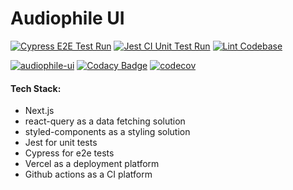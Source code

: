 # Audiophile UI

[![Cypress E2E Test Run](https://github.com/dvakatsiienko/audiophile-ui/actions/workflows/cypress-ci-test-action.yml/badge.svg)](https://github.com/dvakatsiienko/audiophile-ui/actions/workflows/cypress-ci-test-action.yml) [![Jest CI Unit Test Run](https://github.com/dvakatsiienko/audiophile-ui/actions/workflows/jest-ci-unit-test-action.yml/badge.svg)](https://github.com/dvakatsiienko/audiophile-ui/actions/workflows/jest-ci-unit-test-action.yml) [![Lint Codebase](https://github.com/dvakatsiienko/audiophile-ui/actions/workflows/eslint-ci-lint-action.yml/badge.svg)](https://github.com/dvakatsiienko/audiophile-ui/actions/workflows/eslint-ci-lint-action.yml)

[![audiophile-ui](https://img.shields.io/endpoint?url=https://dashboard.cypress.io/badge/detailed/4i9jo4&style=flat&logo=cypress)](https://dashboard.cypress.io/projects/4i9jo4/runs) [![Codacy Badge](https://app.codacy.com/project/badge/Grade/de01d38cbc0341ee925a1943b130eb72)](https://www.codacy.com/gh/dvakatsiienko/audiophile-ui/dashboard?utm_source=github.com&utm_medium=referral&utm_content=dvakatsiienko/audiophile-ui&utm_campaign=Badge_Grade) [![codecov](https://codecov.io/gh/dvakatsiienko/audiophile-ui/branch/main/graph/badge.svg?token=KPJR4DB3LS)](https://codecov.io/gh/dvakatsiienko/audiophile-ui)

#### Tech Stack:

-   Next.js
-   react-query as a data fetching solution
-   styled-components as a styling solution
-   Jest for unit tests
-   Cypress for e2e tests
-   Vercel as a deployment platform
-   Github actions as a CI platform
